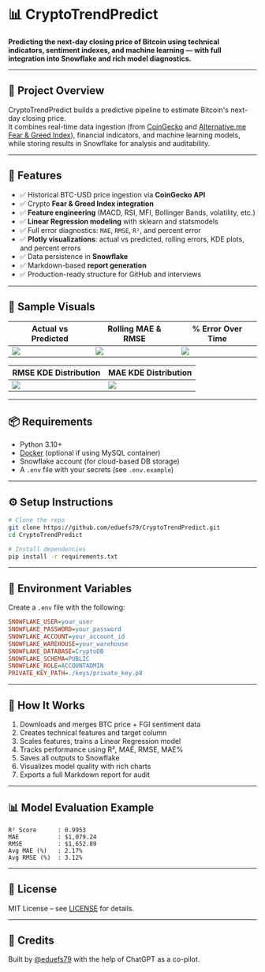 
# 📊 CryptoTrendPredict

**Predicting the next-day closing price of Bitcoin using technical indicators, sentiment indexes, and machine learning — with full integration into Snowflake and rich model diagnostics.**

---

## 🚀 Project Overview

CryptoTrendPredict builds a predictive pipeline to estimate Bitcoin's next-day closing price.  
It combines real-time data ingestion (from [CoinGecko](https://www.coingecko.com/) and [Alternative.me Fear & Greed Index](https://alternative.me/crypto/fear-and-greed-index/)), financial indicators, and machine learning models, while storing results in Snowflake for analysis and auditability.

---

## 🧠 Features

- ✅ Historical BTC-USD price ingestion via **CoinGecko API**
- ✅ Crypto **Fear & Greed Index integration**
- ✅ **Feature engineering** (MACD, RSI, MFI, Bollinger Bands, volatility, etc.)
- ✅ **Linear Regression modeling** with sklearn and statsmodels
- ✅ Full error diagnostics: `MAE`, `RMSE`, `R²`, and percent error
- ✅ **Plotly visualizations**: actual vs predicted, rolling errors, KDE plots, and percent errors
- ✅ Data persistence in **Snowflake**
- ✅ Markdown-based **report generation**
- ✅ Production-ready structure for GitHub and interviews

---

## 📸 Sample Visuals

| Actual vs Predicted | Rolling MAE & RMSE | % Error Over Time |
|---------------------|--------------------|-------------------|
| ![](assets/actual_vs_predicted.png) | ![](assets/rolling_errors.png) | ![](assets/error_pct.png) |

| RMSE KDE Distribution | MAE KDE Distribution |
|-----------------------|----------------------|
| ![](assets/kde_rmse.png) | ![](assets/kde_mae.png) |

---

## 📦 Requirements

- Python 3.10+
- [Docker](https://www.docker.com/get-started) (optional if using MySQL container)
- Snowflake account (for cloud-based DB storage)
- A `.env` file with your secrets (see `.env.example`)

---

## ⚙️ Setup Instructions

```bash
# Clone the repo
git clone https://github.com/eduefs79/CryptoTrendPredict.git
cd CryptoTrendPredict

# Install dependencies
pip install -r requirements.txt
```

---

## 🔐 Environment Variables

Create a `.env` file with the following:

```ini
SNOWFLAKE_USER=your_user
SNOWFLAKE_PASSWORD=your_password
SNOWFLAKE_ACCOUNT=your_account_id
SNOWFLAKE_WAREHOUSE=your_warehouse
SNOWFLAKE_DATABASE=CryptoDB
SNOWFLAKE_SCHEMA=PUBLIC
SNOWFLAKE_ROLE=ACCOUNTADMIN
PRIVATE_KEY_PATH=./keys/private_key.p8
```

---

## 🧪 How It Works

1. Downloads and merges BTC price + FGI sentiment data
2. Creates technical features and target column
3. Scales features, trains a Linear Regression model
4. Tracks performance using R², MAE, RMSE, MAE%
5. Saves all outputs to Snowflake
6. Visualizes model quality with rich charts
7. Exports a full Markdown report for audit

---

## 📊 Model Evaluation Example

```
R² Score      : 0.9953
MAE           : $1,079.24
RMSE          : $1,652.89
Avg MAE (%)   : 2.17%
Avg RMSE (%)  : 3.12%
```

---

## 📄 License

MIT License – see [LICENSE](LICENSE) for details.

---

## 🙌 Credits

Built by [@eduefs79](https://github.com/eduefs79) with the help of ChatGPT as a co-pilot.
